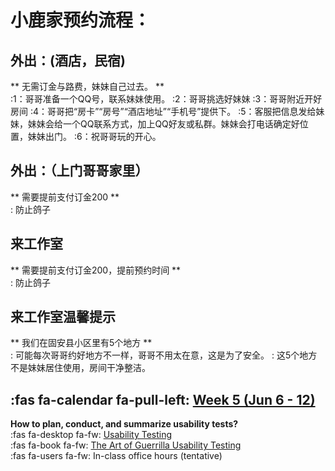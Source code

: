 # 小鹿家预约流程：

## 外出：(酒店，民宿)
** 无需订金与路费，妹妹自己过去。 **  
:1：哥哥准备一个QQ号，联系妹妹使用。
:2：哥哥挑选好妹妹
:3：哥哥附近开好房间
:4：哥哥把“房卡”“房号”“酒店地址”“手机号”提供下。
:5：客服把信息发给妹妹，妹妹会给一个QQ联系方式，加上QQ好友或私群。妹妹会打电话确定好位置，妹妹出门。
:6：祝哥哥玩的开心。

## 外出：（上门哥哥家里）
**  需要提前支付订金200 **  
:   防止鸽子 

## 来工作室
** 需要提前支付订金200，提前预约时间 **  
:  防止鸽子


## 来工作室温馨提示
** 我们在固安县小区里有5个地方 **  
: 可能每次哥哥约好地方不一样，哥哥不用太在意，这是为了安全。
: 这5个地方不是妹妹居住使用，房间干净整洁。

## :fas fa-calendar fa-pull-left: [Week 5 (Jun 6 - 12)](module-05)
**How to plan, conduct, and summarize usability tests?**  
:fas fa-desktop fa-fw: [Usability Testing](https://docs.google.com/presentation/d/e/2PACX-1vRnnRFelgw1ksq_p8Eryg3dnyLCRRLPf5fBgdwdv9p-tCIwcxqWvzDGrGbjxGHL7HqEJVpmV26ntk3a/pub?start=false&loop=false&delayms=3000)   
:fas fa-book fa-fw: [The Art of Guerrilla Usability Testing](http://www.uxbooth.com/articles/the-art-of-guerrilla-usability-testing/)  
:fas fa-users fa-fw: In-class office hours (tentative)
